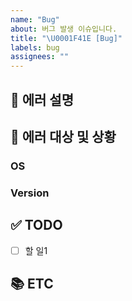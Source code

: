 ```yaml
---
name: "Bug"
about: 버그 발생 이슈입니다.
title: "\U0001F41E [Bug]"
labels: bug
assignees: ""
---
```


## 📝 에러 설명

<!-- 어떤 부분이 에러가 발생했는 설명 기재 -->

## 🐞 에러 대상 및 상황

<!-- 구체적인 에러 발생 대상(version, os 등) 및 확인 상황 기재 -->

### OS

<!-- None/Window/Linux/Mac -->

### Version

<!-- 예) API의 경우 v1 | Android의 경우 1.0.7 -->

## ✅ TODO

<!-- 이슈 할 일 기재 -->

- [ ] 할 일1

## 📚 ETC

<!-- Screenshot, References 기재 -->
